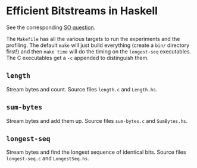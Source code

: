 # Efficient Bitstreams in Haskell

See the corresponding [SO question](https://stackoverflow.com/questions/50101329/efficient-bitstreams-in-haskell).

The `Makefile` has all the various targets to run the experiments and the profiling. The default `make` will just build everything (create a `bin/` directory first!) and then `make time` will do the timing on the `longest-seq` executables. The C executables get a `-c` appended to distinguish them.

## `length`

Stream bytes and count. Source files `length.c` and `Length.hs`.

## `sum-bytes`

Stream bytes and add them up. Source files `sum-bytes.c` and `SumBytes.hs`.

## `longest-seq`

Stream bytes and find the longest sequence of identical bits. Source files `longest-seq.c` and `LongestSeq.hs`.